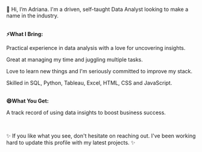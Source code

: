 <p>👋 Hi, I’m Adriana.
   I'm a driven, self-taught Data Analyst looking to make a name in the industry.
</p>
<br>
<b>⚡What I Bring:</b>
<br>
 <p> Practical experience in data analysis with a love for uncovering insights. </p>
 <p> Great at managing my time and juggling multiple tasks. </p>
 <p> Love to learn new things and I'm seriously committed to improve my stack.</p>
 <p> Skilled in SQL, Python, Tableau, Excel, HTML, CSS and JavaScript. </p>
<br>
<b>😄What You Get:</b>
<br>
 <p> A track record of using data insights to boost business success.</p>
<br>
<p>✨ If you like what you see, don't hesitate on reaching out. I've been working hard to update this profile with my latest projects. ✨</p>


